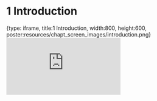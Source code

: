 # 1 Introduction
 
{type: iframe, title:1 Introduction, width:800, height:600, poster:resources/chapt_screen_images/introduction.png}
![](http://course.pvactools.org/no_toc/introduction.html)
 

 
